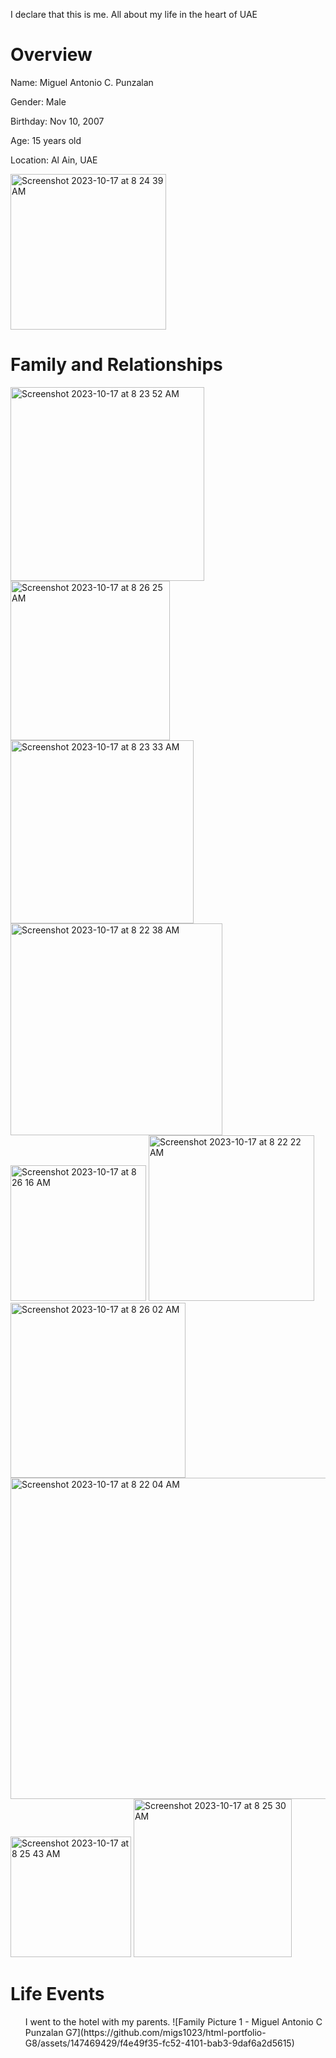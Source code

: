 <!DOCTYPE.mal>
I declare that this is me. All about my life in the heart of UAE

<h1> Overview </h1>
<p> Name: Miguel Antonio C. Punzalan </p>
<p> Gender: Male </p>
<p> Birthday: Nov 10, 2007</p>
<p> Age: 15 years old </p>
<p> Location: Al Ain, UAE</p>

<img width="249" alt="Screenshot 2023-10-17 at 8 24 39 AM" src="https://github.com/migs1023/html-portfolio-G8/assets/147469429/21030c3f-1989-4c9f-8b38-9bddf9d821a7">

<h1> Family and Relationships </h1>

<img width="310" alt="Screenshot 2023-10-17 at 8 23 52 AM" src="https://github.com/migs1023/html-portfolio-G8/assets/147469429/8c392078-6836-4c58-aa5d-6a706425c9b7">
<img width="255" alt="Screenshot 2023-10-17 at 8 26 25 AM" src="https://github.com/migs1023/html-portfolio-G8/assets/147469429/8628db37-bac5-4bf4-a7ee-36f2a9bf0899">
<img width="293" alt="Screenshot 2023-10-17 at 8 23 33 AM" src="https://github.com/migs1023/html-portfolio-G8/assets/147469429/800fc4ee-c150-4417-8db8-50187607a247">
<img width="339" alt="Screenshot 2023-10-17 at 8 22 38 AM" src="https://github.com/migs1023/html-portfolio-G8/assets/147469429/94fa0940-dcfd-4bd3-b8e5-657363dcb660">
<img width="217" alt="Screenshot 2023-10-17 at 8 26 16 AM" src="https://github.com/migs1023/html-portfolio-G8/assets/147469429/87ebb007-7678-42e9-b49d-357a4e1b3590">
<img width="265" alt="Screenshot 2023-10-17 at 8 22 22 AM" src="https://github.com/migs1023/html-portfolio-G8/assets/147469429/d6cdc617-f800-4b1b-97d4-2d71377b33ee">
<img width="280" alt="Screenshot 2023-10-17 at 8 26 02 AM" src="https://github.com/migs1023/html-portfolio-G8/assets/147469429/7d9c5e79-5b23-47e5-b9c2-a72490fd99e6">
<img width="514" alt="Screenshot 2023-10-17 at 8 22 04 AM" src="https://github.com/migs1023/html-portfolio-G8/assets/147469429/7ddb8f09-36fa-4d74-98e9-18626ea70a5b">
<img width="193" alt="Screenshot 2023-10-17 at 8 25 43 AM" src="https://github.com/migs1023/html-portfolio-G8/assets/147469429/a978f8f2-afdf-4354-a6c1-d3e73b891cd9">
<img width="253" alt="Screenshot 2023-10-17 at 8 25 30 AM" src="https://github.com/migs1023/html-portfolio-G8/assets/147469429/015bd2f6-b74c-4eba-ae3d-3eb859ec0b82">

<h1>Life Events</h1>

<ol>
I went to the hotel with my parents.
![Family Picture 1 - Miguel Antonio C  Punzalan G7](https://github.com/migs1023/html-portfolio-G8/assets/147469429/f4e49f35-fc52-4101-bab3-9daf6a2d5615)


</ol>
